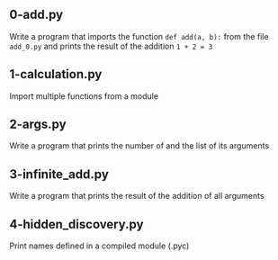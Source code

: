 ## 0-add.py
Write a program that imports the function `def add(a, b):` from the file `add_0.py` and prints the result of the addition `1 + 2 = 3`

## 1-calculation.py
Import multiple functions from a module

## 2-args.py
Write a program that prints the number of and the list of its arguments

## 3-infinite_add.py
Write a program that prints the result of the addition of all arguments

## 4-hidden_discovery.py
Print names defined in a compiled module (.pyc)
